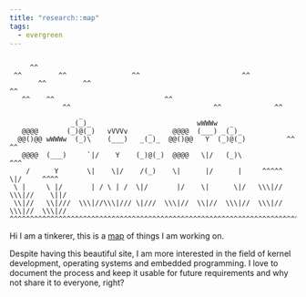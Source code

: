 ```yaml
---
title: "research::map"
tags:
  - evergreen
---
```


<!-- <img src="./banner.svg"> -->

```

     ^^
 ^^         ^^                ^^                         ^^
       ^^         ^^                                                          ^^
   ^^    ^^                           ^^
             ^^                                   ^^             ^^
                 _
               _(_)_                          wWWWw   _
   @@@@       (_)@(_)   vVVVv     _     @@@@  (___) _(_)_
  @@()@@ wWWWw  (_)\    (___)   _(_)_  @@()@@   Y  (_)@(_)          ^^     ^^
   @@@@  (___)     `|/    Y    (_)@(_)  @@@@   \|/   (_)\              ^^^
    /      Y       \|    \|/    /(_)    \|      |/      |     ^^^^^    \|/     ^^^^
 \ |     \ |/       | / \ | /  \|/       |/    \|      \|/   \\\|//  \\\|//    \||/
 \\|//   \\|///  \\\|//\\\|/// \|///  \\\|//  \\|//  \\\|//  \\\|//  \\\|//  \\\|//
^^^^^^^^^^^^^^^^^^^^^^^^^^^^^^^^^^^^^^^^^^^^^^^^^^^^^^^^^^^^^^^^^^^^^^^^^^^^^^^^^^^
```

Hi I am a tinkerer, this is a [map](nodes/map.md) of things I am working on.

Despite having this beautiful site, I am more interested in the field of kernel development, operating systems and embedded programming. I love to document the process and keep it usable for future requirements and why not share it to everyone, right?


<div style="visibility: hidden">
      <a rel="me" href="https://fosstodon.org/@scientiac">Mastodon</a>
</div>

